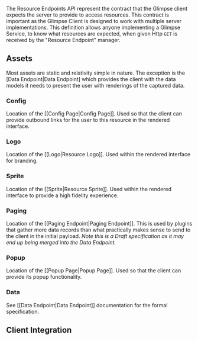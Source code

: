 The Resource Endpoints API represent the contract that the Glimpse client expects the server to provide to access resources. This contract is important as the Glimpse Client is designed to work with multiple server implementations. This definition allows anyone implementing a Glimpse Service, to know what resources are expected, when given Http `GET` is received by the "Resource Endpoint" manager.

## Assets
Most assets are static and relativity simple in nature. The exception is the [Data Endpoint|Data Endpoint] which provides the client with the data models it needs to present the user with renderings of the captured data.

### Config
Location of the [[Config Page|Config Page]]. Used so that the client can provide outbound links for the user to this resource in the rendered interface.

### Logo
Location of the [[Logo|Resource Logo]]. Used within the rendered interface for branding.

### Sprite
Location of the [[Sprite|Resource Sprite]]. Used within the rendered interface to provide a high fidelity experience.

### Paging
Location of the [[Paging Endpoint|Paging Endpoint]]. This is used by plugins that gather more data records than what practically makes sense to send to the client in the initial payload. *Note this is a Draft specification as it may end up being merged into the Data Endpoint.*

### Popup
Location of the [[Popup Page|Popup Page]]. Used so that the client can provide its popup functionality.

### Data
See [[Data Endpoint|Data Endpoint]] documentation for the formal specification.

## Client Integration

